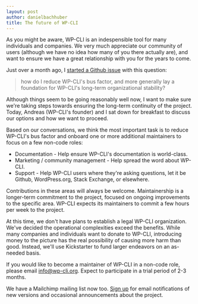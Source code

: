 ```yaml
---
layout: post
author: danielbachhuber
title: The future of WP-CLI
---
```


As you might be aware, WP-CLI is an indespensible tool for many individuals and companies. We very much appreciate our community of users (although we have no idea how many of you there actually are), and want to ensure we have a great relationship with you for the years to come.

Just over a month ago, I [started a Github issue](https://github.com/wp-cli/wp-cli/issues/2743) with this question:

> how do I reduce WP-CLI's bus factor, and more generally lay a foundation for WP-CLI's long-term organizational stability?

Although things seem to be going reasonably well now, I want to make sure we're taking steps towards ensuring the long-term continuity of the project. Today, Andreas (WP-CLI's founder) and I sat down for breakfast to discuss our options and how we want to proceed.

Based on our conversations, we think the most important task is to reduce WP-CLI's bus factor and onboard one or more additional maintainers to focus on a few non-code roles:

* Documentation - Help ensure WP-CLI's documentation is world-class.
* Marketing / community management - Help spread the word about WP-CLI.
* Support - Help WP-CLI users where they're asking questions, let it be Github, WordPress.org, Stack Exchange, or elsewhere.

Contributions in these areas will always be welcome. Maintainership is a longer-term commitment to the project, focused on ongoing improvements to the specific area. WP-CLI expects its maintainers to commit a few hours per week to the project.

At this time, we don't have plans to establish a legal WP-CLI organization. We've decided the operational complexities exceed the benefits. While many companies and individuals want to donate to WP-CLI, introducing money to the picture has the real possibility of causing more harm than good. Instead, we'll use Kickstarter to fund larger endeavors on an as-needed basis.

If you would like to become a maintainer of WP-CLI in a non-code role, please email [info@wp-cli.org](mailto:info@wp-cli.org). Expect to participate in a trial period of 2-3 months.

We have a Mailchimp mailing list now too. [Sign up](http://wp-cli.us13.list-manage.com/subscribe?u=0615e4d18f213891fc000adfd&id=8c61d7641e) for email notifications of new versions and occasional announcements about the project.
